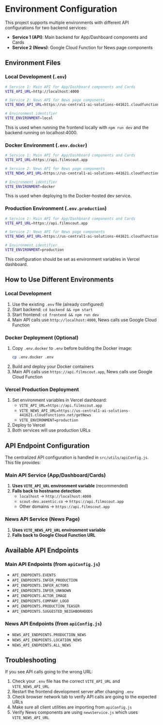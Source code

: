 # Environment Configuration

This project supports multiple environments with different API configurations for two backend services:

- **Service 1 (API)**: Main backend for App/Dashboard components and Cards
- **Service 2 (News)**: Google Cloud Function for News page components

## Environment Files

### Local Development (`.env`)
```bash
# Service 1: Main API for App/Dashboard components and Cards
VITE_API_URL=http://localhost:4000

# Service 2: News API for News page components
VITE_NEWS_API_URL=https://us-central1-ai-solutions-441621.cloudfunctions.net/getNews

# Environment identifier
VITE_ENVIRONMENT=local
```
This is used when running the frontend locally with `npm run dev` and the backend running on localhost:4000.

### Docker Environment (`.env.docker`)
```bash
# Service 1: Main API for App/Dashboard components and Cards
VITE_API_URL=https://api.filmscout.app

# Service 2: News API for News page components
VITE_NEWS_API_URL=https://us-central1-ai-solutions-441621.cloudfunctions.net/getNews

# Environment identifier
VITE_ENVIRONMENT=docker
```
This is used when deploying to the Docker-hosted dev service.

### Production Environment (`.env.production`)
```bash
# Service 1: Main API for App/Dashboard components and Cards
VITE_API_URL=https://api.filmscout.app

# Service 2: News API for News page components
VITE_NEWS_API_URL=https://us-central1-ai-solutions-441621.cloudfunctions.net/getNews

# Environment identifier
VITE_ENVIRONMENT=production
```
This configuration should be set as environment variables in Vercel dashboard.

## How to Use Different Environments

### Local Development
1. Use the existing `.env` file (already configured)
2. Start backend: `cd backend && npm start`
3. Start frontend: `cd frontend && npm run dev`
4. Main API calls use `http://localhost:4000`, News calls use Google Cloud Function

### Docker Deployment (Optional)
1. Copy `.env.docker` to `.env` before building the Docker image:
   ```bash
   cp .env.docker .env
   ```
2. Build and deploy your Docker containers
3. Main API calls use `https://api.filmscout.app`, News calls use Google Cloud Function

### Vercel Production Deployment
1. Set environment variables in Vercel dashboard:
   - `VITE_API_URL=https://api.filmscout.app`
   - `VITE_NEWS_API_URL=https://us-central1-ai-solutions-441621.cloudfunctions.net/getNews`
   - `VITE_ENVIRONMENT=production`
2. Deploy to Vercel
3. Both services will use production URLs

## API Endpoint Configuration

The centralized API configuration is handled in `src/utils/apiConfig.js`. This file provides:

### Main API Service (App/Dashboard/Cards)
1. **Uses `VITE_API_URL` environment variable** (recommended)
2. **Falls back to hostname detection**:
   - `localhost` → `http://localhost:4000`
   - `scout-dev.asentic.co` → `https://api.filmscout.app`
   - Other domains → `https://api.filmscout.app`

### News API Service (News Page)
1. **Uses `VITE_NEWS_API_URL` environment variable**
2. **Falls back to Google Cloud Function URL**

## Available API Endpoints

### Main API Endpoints (from `apiConfig.js`)
- `API_ENDPOINTS.EVENTS`
- `API_ENDPOINTS.INFER_PRODUCTION`
- `API_ENDPOINTS.INFER_ACTORS`
- `API_ENDPOINTS.INFER_UNKNOWN`
- `API_ENDPOINTS.ACTOR_IMAGE`
- `API_ENDPOINTS.COMPANY_LOGO`
- `API_ENDPOINTS.PRODUCTION_TEASER`
- `API_ENDPOINTS.SUGGESTED_NEIGHBORHOODS`

### News API Endpoints (from `apiConfig.js`)
- `NEWS_API_ENDPOINTS.PRODUCTION_NEWS`
- `NEWS_API_ENDPOINTS.LOCATION_NEWS`
- `NEWS_API_ENDPOINTS.ALL_NEWS`

## Troubleshooting

If you see API calls going to the wrong URL:
1. Check your `.env` file has the correct `VITE_API_URL` and `VITE_NEWS_API_URL`
2. Restart the frontend development server after changing `.env`
3. Check browser network tab to verify API calls are going to the expected URLs
4. Make sure all client utilities are importing from `apiConfig.js`
5. Verify News components are using `newsService.js` which uses `VITE_NEWS_API_URL`
